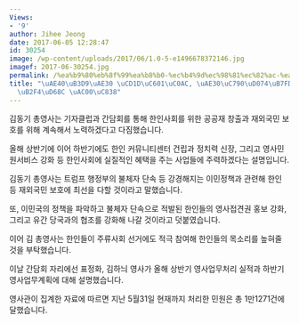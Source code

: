 ```yaml
---
Views:
- '9'
author: Jihee Jeong
date: 2017-06-05 12:28:47
id: 30254
image: /wp-content/uploads/2017/06/1.0-5-e1496678372146.jpg
imagef: 2017-06-30254.jpg
permalink: /%ea%b9%80%eb%8f%99%ea%b8%b0-%ec%b4%9d%ec%98%81%ec%82%ac-%ea%b8%b0%ec%9e%90%ed%81%b4%eb%9f%bd%ea%b3%bc-%ea%b0%84%eb%8b%b4%ed%9a%8c-%ea%b0%80%ec%a0%b8/
title: "\uAE40\uB3D9\uAE30 \uCD1D\uC601\uC0AC, \uAE30\uC790\uD074\uB7FD\uACFC \uAC04\
  \uB2F4\uD68C \uAC00\uC838"
---
```


김동기 총영사는 기자클럽과 간담회를 통해 한인사회를 위한 공공재 창출과 재외국민 보호를 위해 계속해서 노력하겠다고 다짐했습니다.

올해 상반기에 이어 하반기에도 한인 커뮤니티센터 건립과 정치력 신장, 그리고 영사민원서비스 강화 등 한인사회에 실질적인 혜택을 주는 사업들에 주력하겠다는 설명입니다.

김동기 총영사는 트럼프 행정부의 불체자 단속 등 강경해지는 이민정책과 관련해 한인 등 재외국민 보호에 최선을 다할 것이라고 말했습니다.

또, 이민국의 정책을 파악하고 불체자 단속으로 적발된 한인들의 영사접견권 홍보 강화, 그리고 유간 당국과의 협조를 강화해 나갈 것이라고 덧붙였습니다.

이어 김 총영사는 한인들이 주류사회 선거에도 적극 참여해 한인들의 목소리를 높혀줄 것을 부탁했습니다.

이날 간담회 자리에선 표정화, 김하늬 영사가 올해 상반기 영사업무처리 실적과 하반기 영사업무계획에 대해 설명했습니다.

영사관이 집계한 자료에 따르면 지난 5월31일 현재까지 처리한 민원은 총 1만1271건에 달했습니다.
